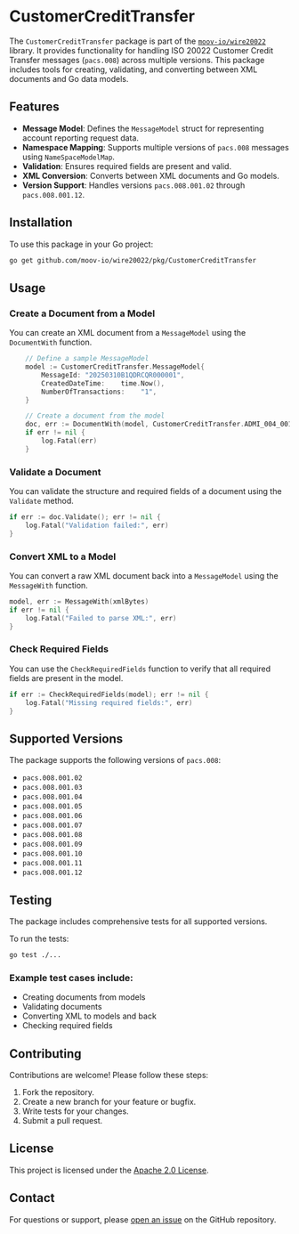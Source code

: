 # CustomerCreditTransfer

The `CustomerCreditTransfer` package is part of the [`moov-io/wire20022`](https://github.com/moov-io/wire20022) library. It provides functionality for handling ISO 20022 Customer Credit Transfer messages (`pacs.008`) across multiple versions. This package includes tools for creating, validating, and converting between XML documents and Go data models.


## Features

- **Message Model**: Defines the `MessageModel` struct for representing account reporting request data.
- **Namespace Mapping**: Supports multiple versions of `pacs.008` messages using `NameSpaceModelMap`.
- **Validation**: Ensures required fields are present and valid.
- **XML Conversion**: Converts between XML documents and Go models.
- **Version Support**: Handles versions `pacs.008.001.02` through `pacs.008.001.12`.


## Installation

To use this package in your Go project:

```bash
go get github.com/moov-io/wire20022/pkg/CustomerCreditTransfer
```


## Usage

### Create a Document from a Model

You can create an XML document from a `MessageModel` using the `DocumentWith` function.

```go
    // Define a sample MessageModel
    model := CustomerCreditTransfer.MessageModel{
        MessageId: "20250310B1QDRCQR000001",
        CreatedDateTime:    time.Now(),
        NumberOfTransactions:    "1",
    }

    // Create a document from the model
    doc, err := DocumentWith(model, CustomerCreditTransfer.ADMI_004_001_02)
    if err != nil {
        log.Fatal(err)
    }
```

### Validate a Document

You can validate the structure and required fields of a document using the `Validate` method.

```go
if err := doc.Validate(); err != nil {
    log.Fatal("Validation failed:", err)
}
```


### Convert XML to a Model

You can convert a raw XML document back into a `MessageModel` using the `MessageWith` function.

```go
model, err := MessageWith(xmlBytes)
if err != nil {
    log.Fatal("Failed to parse XML:", err)
}
```

### Check Required Fields

You can use the `CheckRequiredFields` function to verify that all required fields are present in the model.

```go
if err := CheckRequiredFields(model); err != nil {
    log.Fatal("Missing required fields:", err)
}
```


## Supported Versions

The package supports the following versions of `pacs.008`:

- `pacs.008.001.02`
- `pacs.008.001.03`
- `pacs.008.001.04`
- `pacs.008.001.05`
- `pacs.008.001.06`
- `pacs.008.001.07`
- `pacs.008.001.08`
- `pacs.008.001.09`
- `pacs.008.001.10`
- `pacs.008.001.11`
- `pacs.008.001.12`


## Testing

The package includes comprehensive tests for all supported versions.

To run the tests:

```bash
go test ./...
```


### Example test cases include:

- Creating documents from models
- Validating documents
- Converting XML to models and back
- Checking required fields


## Contributing

Contributions are welcome! Please follow these steps:

1. Fork the repository.
2. Create a new branch for your feature or bugfix.
3. Write tests for your changes.
4. Submit a pull request.


## License

This project is licensed under the [Apache 2.0 License](LICENSE).


## Contact

For questions or support, please [open an issue](https://github.com/moov-io/wire20022/issues) on the GitHub repository.
